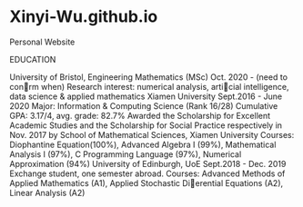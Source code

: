 # Xinyi-Wu.github.io
Personal Website

EDUCATION

University of Bristol, Engineering Mathematics (MSc) Oct. 2020 - (need to conrm when)
Research interest: numerical analysis, articial intelligence, data science & applied mathematics
Xiamen University Sept.2016 - June 2020
Major: Information & Computing Science (Rank 16/28)
Cumulative GPA: 3.17/4, avg. grade: 82.7%
Awarded the Scholarship for Excellent Academic Studies and the Scholarship for Social Practice
respectively in Nov. 2017 by School of Mathematical Sciences, Xiamen University
Courses: Diophantine Equation(100%), Advanced Algebra I (99%), Mathematical Analysis
I (97%), C Programming Language (97%), Numerical Approximation (94%)
University of Edinburgh, UoE Sept.2018 - Dec. 2019
Exchange student, one semester abroad.
Courses: Advanced Methods of Applied Mathematics (A1), Applied Stochastic Dierential
Equations (A2), Linear Analysis (A2)
